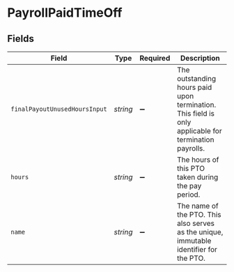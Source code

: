 # PayrollPaidTimeOff


## Fields

| Field                                                                                                | Type                                                                                                 | Required                                                                                             | Description                                                                                          |
| ---------------------------------------------------------------------------------------------------- | ---------------------------------------------------------------------------------------------------- | ---------------------------------------------------------------------------------------------------- | ---------------------------------------------------------------------------------------------------- |
| `finalPayoutUnusedHoursInput`                                                                        | *string*                                                                                             | :heavy_minus_sign:                                                                                   | The outstanding hours paid upon termination. This field is only applicable for termination payrolls. |
| `hours`                                                                                              | *string*                                                                                             | :heavy_minus_sign:                                                                                   | The hours of this PTO taken during the pay period.                                                   |
| `name`                                                                                               | *string*                                                                                             | :heavy_minus_sign:                                                                                   | The name of the PTO. This also serves as the unique, immutable identifier for the PTO.               |